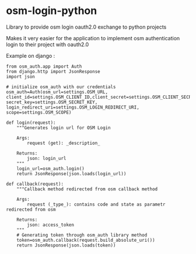 # osm-login-python
Library to provide osm login oauth2.0 exchange to python projects 

Makes it very easier for the application to implement osm authentication login to their project with oauth2.0 

Example on django : 

```
from osm_auth.app import Auth
from django.http import JsonResponse
import json

# initialize osm_auth with our credentials
osm_auth=Auth(osm_url=settings.OSM_URL, client_id=settings.OSM_CLIENT_ID,client_secret=settings.OSM_CLIENT_SECRET, secret_key=settings.OSM_SECRET_KEY, login_redirect_uri=settings.OSM_LOGIN_REDIRECT_URI, scope=settings.OSM_SCOPE)

def login(request):
    """Generates login url for OSM Login

    Args:
        request (get): _description_

    Returns:
        json: login_url
    """
    login_url=osm_auth.login()
    return JsonResponse(json.loads(login_url))

def callback(request):
    """Callback method redirected from osm callback method

    Args:
        request (_type_): contains code and state as parametr redirected from osm

    Returns:
        json: access_token
    """
    # Generating token through osm_auth library method
    token=osm_auth.callback(request.build_absolute_uri())
    return JsonResponse(json.loads(token))
 ```

